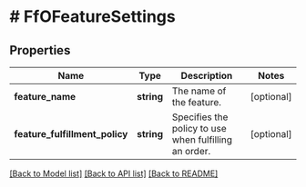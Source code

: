# # FfOFeatureSettings

## Properties

Name | Type | Description | Notes
------------ | ------------- | ------------- | -------------
**feature_name** | **string** | The name of the feature. | [optional]
**feature_fulfillment_policy** | **string** | Specifies the policy to use when fulfilling an order. | [optional]

[[Back to Model list]](../../README.md#models) [[Back to API list]](../../README.md#endpoints) [[Back to README]](../../README.md)
